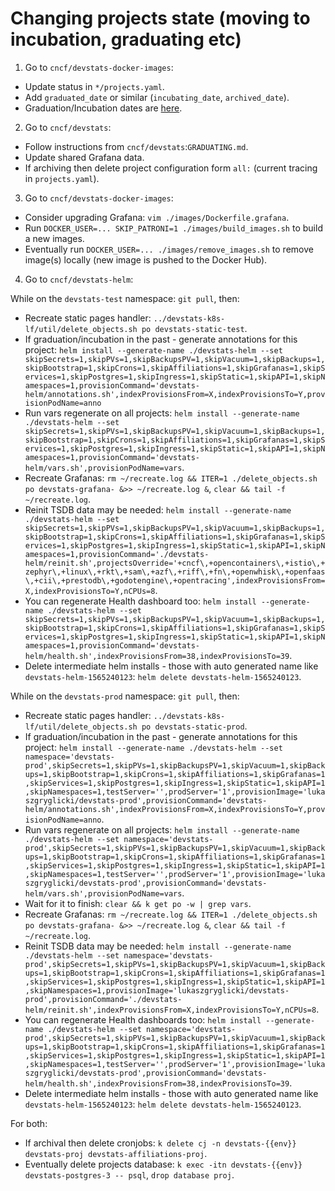 # Changing projects state (moving to incubation, graduating etc)

1. Go to `cncf/devstats-docker-images`:

- Update status in `*/projects.yaml`.
- Add `graduated_date` or similar (`incubating_date`, `archived_date`).
- Graduation/Incubation dates are [here](https://docs.google.com/spreadsheets/d/10-rSBsSMQZD6nCLBkyKfeU4kdffB4bOSV0NnZqF5bBk/edit#gid=1632287387).


2. Go to `cncf/devstats`:

- Follow instructions from `cncf/devstats`:`GRADUATING.md`.
- Update shared Grafana data.
- If archiving then delete project configuration form `all:` (current tracing in `projects.yaml`).


3. Go to `cncf/devstats-docker-images`:

- Consider upgrading Grafana: `vim ./images/Dockerfile.grafana`.
- Run `DOCKER_USER=... SKIP_PATRONI=1 ./images/build_images.sh` to build a new images.
- Eventually run `DOCKER_USER=... ./images/remove_images.sh` to remove image(s) locally (new image is pushed to the Docker Hub).


4. Go to `cncf/devstats-helm`:

While on the `devstats-test` namespace: `git pull`, then:

- Recreate static pages handler: `../devstats-k8s-lf/util/delete_objects.sh po devstats-static-test`.
- If graduation/incubation in the past - generate annotations for this project: `helm install --generate-name ./devstats-helm --set skipSecrets=1,skipPVs=1,skipBackupsPV=1,skipVacuum=1,skipBackups=1,skipBootstrap=1,skipCrons=1,skipAffiliations=1,skipGrafanas=1,skipServices=1,skipPostgres=1,skipIngress=1,skipStatic=1,skipAPI=1,skipNamespaces=1,provisionCommand='devstats-helm/annotations.sh',indexProvisionsFrom=X,indexProvisionsTo=Y,provisionPodName=anno`
- Run vars regenerate on all projects: `helm install --generate-name ./devstats-helm --set skipSecrets=1,skipPVs=1,skipBackupsPV=1,skipVacuum=1,skipBackups=1,skipBootstrap=1,skipCrons=1,skipAffiliations=1,skipGrafanas=1,skipServices=1,skipPostgres=1,skipIngress=1,skipStatic=1,skipAPI=1,skipNamespaces=1,provisionCommand='devstats-helm/vars.sh',provisionPodName=vars`.
- Recreate Grafanas: `rm ~/recreate.log && ITER=1 ./delete_objects.sh po devstats-grafana- &>> ~/recreate.log &`, `clear && tail -f ~/recreate.log`.
- Reinit TSDB data may be needed: `helm install --generate-name ./devstats-helm --set skipSecrets=1,skipPVs=1,skipBackupsPV=1,skipVacuum=1,skipBackups=1,skipBootstrap=1,skipCrons=1,skipAffiliations=1,skipGrafanas=1,skipServices=1,skipPostgres=1,skipIngress=1,skipStatic=1,skipAPI=1,skipNamespaces=1,provisionCommand='./devstats-helm/reinit.sh',projectsOverride='+cncf\,+opencontainers\,+istio\,+zephyr\,+linux\,+rkt\,+sam\,+azf\,+riff\,+fn\,+openwhisk\,+openfaas\,+cii\,+prestodb\,+godotengine\,+opentracing',indexProvisionsFrom=X,indexProvisionsTo=Y,nCPUs=8`.
- You can regenerate Health dashboard too: `helm install --generate-name ./devstats-helm --set skipSecrets=1,skipPVs=1,skipBackupsPV=1,skipVacuum=1,skipBackups=1,skipBootstrap=1,skipCrons=1,skipAffiliations=1,skipGrafanas=1,skipServices=1,skipPostgres=1,skipIngress=1,skipStatic=1,skipAPI=1,skipNamespaces=1,provisionCommand='devstats-helm/health.sh',indexProvisionsFrom=38,indexProvisionsTo=39`.
- Delete intermediate helm installs - those with auto generated name like `devstats-helm-1565240123`: `helm delete devstats-helm-1565240123`.

While on the `devstats-prod` namespace: `git pull`, then:

- Recreate static pages handler: `../devstats-k8s-lf/util/delete_objects.sh po devstats-static-prod`.
- If graduation/incubation in the past - generate annotations for this project: `helm install --generate-name ./devstats-helm --set namespace='devstats-prod',skipSecrets=1,skipPVs=1,skipBackupsPV=1,skipVacuum=1,skipBackups=1,skipBootstrap=1,skipCrons=1,skipAffiliations=1,skipGrafanas=1,skipServices=1,skipPostgres=1,skipIngress=1,skipStatic=1,skipAPI=1,skipNamespaces=1,testServer='',prodServer='1',provisionImage='lukaszgryglicki/devstats-prod',provisionCommand='devstats-helm/annotations.sh',indexProvisionsFrom=X,indexProvisionsTo=Y,provisionPodName=anno`.
- Run vars regenerate on all projects: `helm install --generate-name ./devstats-helm --set namespace='devstats-prod',skipSecrets=1,skipPVs=1,skipBackupsPV=1,skipVacuum=1,skipBackups=1,skipBootstrap=1,skipCrons=1,skipAffiliations=1,skipGrafanas=1,skipServices=1,skipPostgres=1,skipIngress=1,skipStatic=1,skipAPI=1,skipNamespaces=1,testServer='',prodServer='1',provisionImage='lukaszgryglicki/devstats-prod',provisionCommand='devstats-helm/vars.sh',provisionPodName=vars`.
- Wait for it to finish: `clear && k get po -w | grep vars`.
- Recreate Grafanas: `rm ~/recreate.log && ITER=1 ./delete_objects.sh po devstats-grafana- &>> ~/recreate.log &`, `clear && tail -f ~/recreate.log`.
- Reinit TSDB data may be needed: `helm install --generate-name ./devstats-helm --set namespace='devstats-prod',skipSecrets=1,skipPVs=1,skipBackupsPV=1,skipVacuum=1,skipBackups=1,skipBootstrap=1,skipCrons=1,skipAffiliations=1,skipGrafanas=1,skipServices=1,skipPostgres=1,skipIngress=1,skipStatic=1,skipAPI=1,skipNamespaces=1,provisionImage='lukaszgryglicki/devstats-prod',provisionCommand='./devstats-helm/reinit.sh',indexProvisionsFrom=X,indexProvisionsTo=Y,nCPUs=8`.
- You can regenerate Health dashboards too: `helm install --generate-name ./devstats-helm --set namespace='devstats-prod',skipSecrets=1,skipPVs=1,skipBackupsPV=1,skipVacuum=1,skipBackups=1,skipBootstrap=1,skipCrons=1,skipAffiliations=1,skipGrafanas=1,skipServices=1,skipPostgres=1,skipIngress=1,skipStatic=1,skipAPI=1,skipNamespaces=1,testServer='',prodServer='1',provisionImage='lukaszgryglicki/devstats-prod',provisionCommand='devstats-helm/health.sh',indexProvisionsFrom=38,indexProvisionsTo=39`.
- Delete intermediate helm installs - those with auto generated name like `devstats-helm-1565240123`: `helm delete devstats-helm-1565240123`.


For both:

- If archival then delete cronjobs: `k delete cj -n devstats-{{env}} devstats-proj devstats-affiliations-proj`.
- Eventually delete projects database: `k exec -itn devstats-{{env}} devstats-postgres-3 -- psql`, `drop database proj`.
